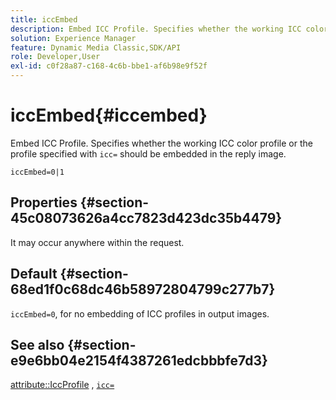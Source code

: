 ```yaml
---
title: iccEmbed
description: Embed ICC Profile. Specifies whether the working ICC color profile or the profile specified with `icc=` should be embedded in the reply image.
solution: Experience Manager
feature: Dynamic Media Classic,SDK/API
role: Developer,User
exl-id: c0f28a87-c168-4c6b-bbe1-af6b98e9f52f
---
```

# iccEmbed{#iccembed}

Embed ICC Profile. Specifies whether the working ICC color profile or the profile specified with `icc=` should be embedded in the reply image.

 `iccEmbed=0|1`

## Properties {#section-45c08073626a4cc7823d423dc35b4479}

It may occur anywhere within the request.

## Default {#section-68ed1f0c68dc46b58972804799c277b7}

`iccEmbed=0`, for no embedding of ICC profiles in output images.

## See also {#section-e9e6bb04e2154f4387261edcbbbfe7d3}

[attribute::IccProfile](../../../../../ir-api/material-cat/image-rendering-api-ref/c-ir-material-catalog/c-ir-attributes-reference/r-ir-iccprofilegray.md#reference-712f1d0dcca748df9aaf495681bb39e6) , [`icc=`](../../../../../ir-api/http-protocol/image-rendering-api-ref/c-ir-http-protocol-ref/c-ir-http-protocol-command-reference/r-ir-icc.md#reference-86a2fff3cef24982ad2063d977a16e06)
